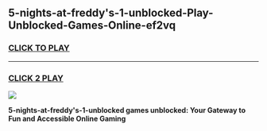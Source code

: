 
## 5-nights-at-freddy's-1-unblocked-Play-Unblocked-Games-Online-ef2vq
<h3>
<a href="https://premium76.site?title=5-nights-at-freddy's-1-unblocked&ref=25A">CLICK TO PLAY</a></h3>
<hr>

<h3>
<a href="https://premium76.site?title=5-nights-at-freddy's-1-unblocked&ref=25A">CLICK 2 PLAY</a>
  
</h3>

<a href="https://premium76.site?title=5-nights-at-freddy's-1-unblocked&ref=25A"><img src="https://clearcache.store/games.png"></a>


**5-nights-at-freddy's-1-unblocked games unblocked: Your Gateway to Fun and Accessible Online Gaming**

